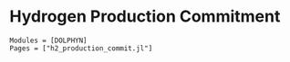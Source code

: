 # Hydrogen Production Commitment
```@autodocs
Modules = [DOLPHYN]
Pages = ["h2_production_commit.jl"]
```